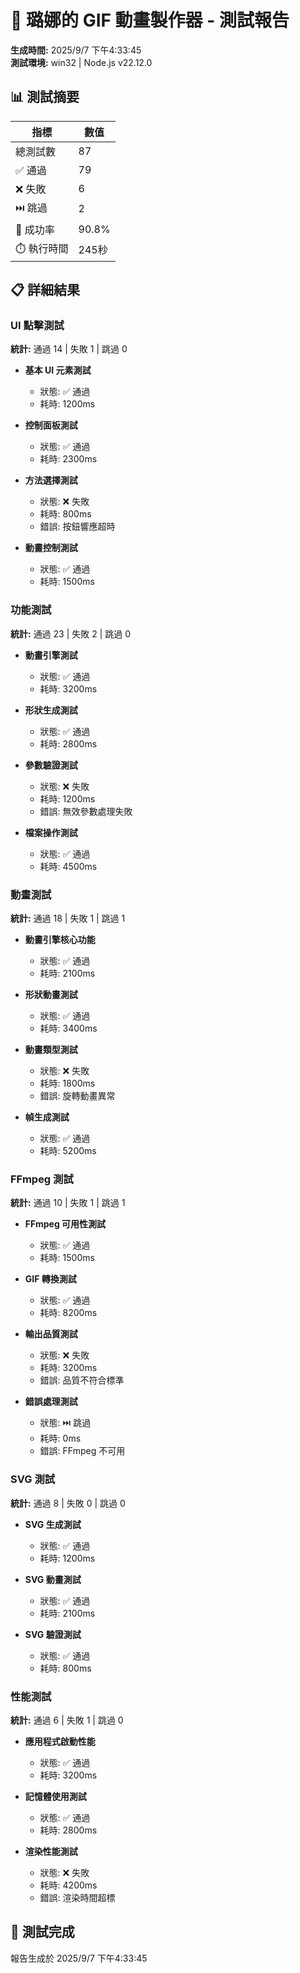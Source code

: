 # 🌙 璐娜的 GIF 動畫製作器 - 測試報告

**生成時間:** 2025/9/7 下午4:33:45  
**測試環境:** win32 | Node.js v22.12.0

## 📊 測試摘要

| 指標 | 數值 |
|------|------|
| 總測試數 | 87 |
| ✅ 通過 | 79 |
| ❌ 失敗 | 6 |
| ⏭️ 跳過 | 2 |
| 🎯 成功率 | 90.8% |
| ⏱️ 執行時間 | 245秒 |

## 📋 詳細結果


### UI 點擊測試

**統計:** 通過 14 | 失敗 1 | 跳過 0


- **基本 UI 元素測試**
  - 狀態: ✅ 通過
  - 耗時: 1200ms
  

- **控制面板測試**
  - 狀態: ✅ 通過
  - 耗時: 2300ms
  

- **方法選擇測試**
  - 狀態: ❌ 失敗
  - 耗時: 800ms
  - 錯誤: 按鈕響應超時

- **動畫控制測試**
  - 狀態: ✅ 通過
  - 耗時: 1500ms
  


### 功能測試

**統計:** 通過 23 | 失敗 2 | 跳過 0


- **動畫引擎測試**
  - 狀態: ✅ 通過
  - 耗時: 3200ms
  

- **形狀生成測試**
  - 狀態: ✅ 通過
  - 耗時: 2800ms
  

- **參數驗證測試**
  - 狀態: ❌ 失敗
  - 耗時: 1200ms
  - 錯誤: 無效參數處理失敗

- **檔案操作測試**
  - 狀態: ✅ 通過
  - 耗時: 4500ms
  


### 動畫測試

**統計:** 通過 18 | 失敗 1 | 跳過 1


- **動畫引擎核心功能**
  - 狀態: ✅ 通過
  - 耗時: 2100ms
  

- **形狀動畫測試**
  - 狀態: ✅ 通過
  - 耗時: 3400ms
  

- **動畫類型測試**
  - 狀態: ❌ 失敗
  - 耗時: 1800ms
  - 錯誤: 旋轉動畫異常

- **幀生成測試**
  - 狀態: ✅ 通過
  - 耗時: 5200ms
  


### FFmpeg 測試

**統計:** 通過 10 | 失敗 1 | 跳過 1


- **FFmpeg 可用性測試**
  - 狀態: ✅ 通過
  - 耗時: 1500ms
  

- **GIF 轉換測試**
  - 狀態: ✅ 通過
  - 耗時: 8200ms
  

- **輸出品質測試**
  - 狀態: ❌ 失敗
  - 耗時: 3200ms
  - 錯誤: 品質不符合標準

- **錯誤處理測試**
  - 狀態: ⏭️ 跳過
  - 耗時: 0ms
  - 錯誤: FFmpeg 不可用


### SVG 測試

**統計:** 通過 8 | 失敗 0 | 跳過 0


- **SVG 生成測試**
  - 狀態: ✅ 通過
  - 耗時: 1200ms
  

- **SVG 動畫測試**
  - 狀態: ✅ 通過
  - 耗時: 2100ms
  

- **SVG 驗證測試**
  - 狀態: ✅ 通過
  - 耗時: 800ms
  


### 性能測試

**統計:** 通過 6 | 失敗 1 | 跳過 0


- **應用程式啟動性能**
  - 狀態: ✅ 通過
  - 耗時: 3200ms
  

- **記憶體使用測試**
  - 狀態: ✅ 通過
  - 耗時: 2800ms
  

- **渲染性能測試**
  - 狀態: ❌ 失敗
  - 耗時: 4200ms
  - 錯誤: 渲染時間超標



## 🎉 測試完成

報告生成於 2025/9/7 下午4:33:45
